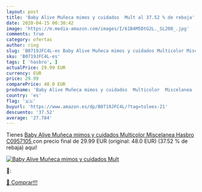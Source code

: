 ```yaml
---
layout: post
title: 'Baby Alive Muñeca mimos y cuidados  Mult al 37.52 % de rebaja'
date: 2020-04-15 00:30:42
image: 'https://m.media-amazon.com/images/I/61B4M5DtG2L._SL200_.jpg'
comments: true
category: ofertas
author: ring
slug: 'B0719JFC4L-es Baby Alive Muñeca mimos y cuidados Multicolor Miscelanea...'
sku: 'B0719JFC4L-es'
tags: [ 'hasbro', ]
actualPrice: 29.99 EUR
currency: EUR
price: 29.99
comparePrice: 48.0 EUR
prodname: 'Baby Alive Muñeca mimos y cuidados  Multicolor  Miscelanea  Hasbro C0957105 '
country: 'es'
flag: '🇪🇸'
buyurl: 'https://www.amazon.es/dp/B0719JFC4L/?tag=tolees-21'
descuento: '37.52'
average: '27.784'
---
```


Tienes [Baby Alive Muñeca mimos y cuidados  Multicolor  Miscelanea  Hasbro C0957105 ](https://www.amazon.es/dp/B0719JFC4L/?tag=tolees-21) con precio final de  29.99 EUR (original: 48.0 EUR) (37.52 %  de rebaja) aqui!

[![Baby Alive Muñeca mimos y cuidados  Mult](https://m.media-amazon.com/images/I/61B4M5DtG2L._SL200_.jpg)](https://www.amazon.es/dp/B0719JFC4L/?tag=tolees-21)

🔎:


[🛒 Comprar!!!](https://www.amazon.es/dp/B0719JFC4L/?tag=tolees-21)
